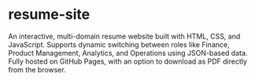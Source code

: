 # resume-site
An interactive, multi-domain resume website built with HTML, CSS, and JavaScript. Supports dynamic switching between roles like Finance, Product Management, Analytics, and Operations using JSON-based data. Fully hosted on GitHub Pages, with an option to download as PDF directly from the browser.
